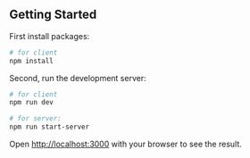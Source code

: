 ## Getting Started

First install packages:

```bash
# for client
npm install
```

Second, run the development server:

```bash
# for client
npm run dev

# for server:
npm run start-server
```

Open [http://localhost:3000](http://localhost:3000) with your browser to see the result.

